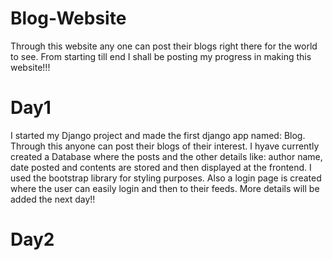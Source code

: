 # Blog-Website

Through this website any one can post their blogs right there for the world to see. From starting till end I shall be posting my progress in making this website!!!

# Day1
I started my Django project and made the first django app named: Blog. Through this anyone can post their blogs of their interest. I hyave currently created a Database where the posts and the other details like: author name, date posted and contents are stored and then displayed at the frontend. I used the bootstrap library for styling purposes. Also a login page is created where the user can easily login and then to their feeds. More details will be added the next day!!

# Day2
